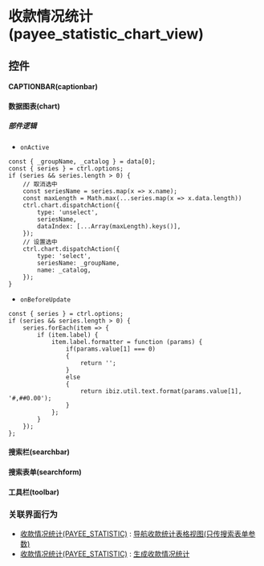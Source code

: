 # 收款情况统计(payee_statistic_chart_view)  <!-- {docsify-ignore-all} -->



## 控件
#### CAPTIONBAR(captionbar)
#### 数据图表(chart)

##### 部件逻辑
* `onActive`
```
const { _groupName, _catalog } = data[0];
const { series } = ctrl.options;
if (series && series.length > 0) {
	// 取消选中
	const seriesName = series.map(x => x.name);
    const maxLength = Math.max(...series.map(x => x.data.length))
	ctrl.chart.dispatchAction({
        type: 'unselect',
        seriesName,
        dataIndex: [...Array(maxLength).keys()],
    });
    // 设置选中
    ctrl.chart.dispatchAction({
        type: 'select',
        seriesName: _groupName,
        name: _catalog,
    });
}
```
* `onBeforeUpdate`
```
const { series } = ctrl.options;
if (series && series.length > 0) {
    series.forEach(item => {
        if (item.label) {
            item.label.formatter = function (params) {
                if(params.value[1] === 0)
                {
                    return '';
                }
                else
                {
                    return ibiz.util.text.format(params.value[1], '#,##0.00');
                }
            };
        }
    });
};
```
#### 搜索栏(searchbar)
#### 搜索表单(searchform)
#### 工具栏(toolbar)


### 关联界面行为
  * [收款情况统计(PAYEE_STATISTIC)](module/crm/payee_statistic) : [导航收款统计表格视图(只传搜索表单参数)](module/crm/payee_statistic#界面行为)
  * [收款情况统计(PAYEE_STATISTIC)](module/crm/payee_statistic) : [生成收款情况统计](module/crm/payee_statistic#界面行为)

<script>
 const { createApp } = Vue
  createApp({
    data() {
      return {

      }
    }
  }).use(ElementPlus).mount('#app')
</script>